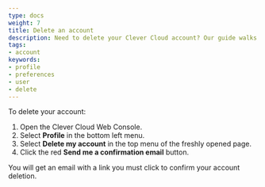 ```yaml
---
type: docs
weight: 7
title: Delete an account
description: Need to delete your Clever Cloud account? Our guide walks you through the process, ensuring a smooth and secure account termination on our PaaS service.
tags:
- account
keywords:
- profile
- preferences
- user
- delete
---
```


To delete your account:
1. Open the Clever Cloud Web Console.
2. Select **Profile** in the bottom left menu.
3. Select **Delete my account** in the top menu of the freshly opened page.
4. Click the red **Send me a confirmation email** button.

You will get an email with a link you must click to confirm your account deletion.
